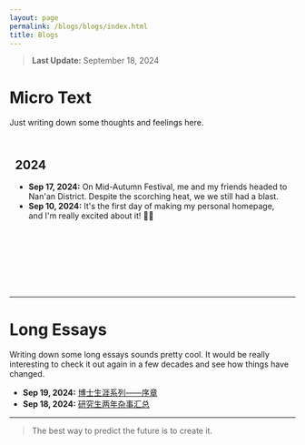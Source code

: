 ```yaml
---
layout: page
permalink: /blogs/blogs/index.html
title: Blogs
---
```


> **Last Update:** September 18, 2024

# Micro Text

Just writing down some thoughts and feelings here.

<div style="height: 250px; overflow-y: scroll; border: 0px solid #ccc; padding: 10px;">
  
  <h2>2024</h2>

  <ul>



  <li>
      <strong>Sep 17, 2024:</strong> On Mid-Autumn Festival, me and my friends headed to Nan'an District. Despite the scorching heat, we we still had a blast.
    </li>

  <li>
      <strong>Sep 10, 2024:</strong> It's the first day of making my personal homepage, and I'm really excited about it! 🎉🎉
    </li>
  </ul>
</div>


---

# Long Essays

Writing down some long essays sounds pretty cool. It would be really interesting to check it out again in a few decades and see how things have changed.

- **Sep 19, 2024:** [博士生涯系列——序章](https://wujie3375.github.io\blogs\240919)
- **Sep 18, 2024:** [研究生两年杂事汇总](https://wujie3375.github.io\blogs\240918)
  



---

> The best way to predict the future is to create it.